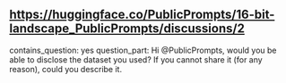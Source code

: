 ## https://huggingface.co/PublicPrompts/16-bit-landscape_PublicPrompts/discussions/2

contains_question: yes
question_part: Hi @PublicPrompts, would you be able to disclose the dataset you used? If you cannot share it (for any reason), could you describe it.
